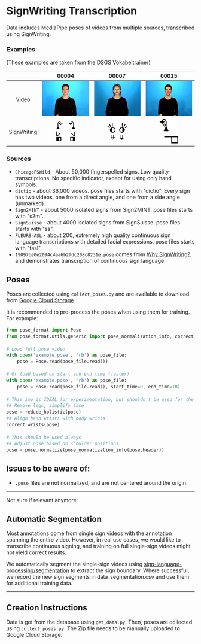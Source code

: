# SignWriting Transcription

Data includes MediaPipe poses of videos from multiple sources, transcribed using SignWriting.

### Examples

(These examples are taken from the DSGS Vokabeltrainer)

|             |                        00004                        |                        00007                        |                        00015                        |
|:-----------:|:---------------------------------------------------:|:---------------------------------------------------:|:---------------------------------------------------:|
|    Video    | <img src="examples/00004.gif" width="150px"> | <img src="examples/00007.gif" width="150px"> | <img src="examples/00015.gif" width="150px"> |
| SignWriting | <img src="examples/00004.png" width="50px">  | <img src="examples/00007.png" width="50px">  | <img src="examples/00015.png" width="50px">  |


### Sources

- `ChicagoFSWild` - About 50,000 fingerspelled signs. Low quality transcriptions. No specific indicator, except for using only hand symbols.
- `dictio` - about 36,000 videos. pose files starts with "dictio". Every sign has two videos, one from a direct angle, and one from a side angle (unmarked).
- `Sign2MINT` - about 5000 isolated signs from Sign2MINT. pose files starts with "s2m".
- `SignSuisse` - about 4000 isolated signs from SignSuisse. pose files starts with "ss".
- `FLEURS-ASL` - about 200, extremely high quality continuous sign language transcriptions with detailed facial expressions. pose files starts with "fasl".
- `19097be0e2094c4aa6b2fdc208c8231e.pose` comes from [Why SignWriting?](https://www.youtube.com/watch?v=Mtl7dmyHgJU), and demonstrates transcription of continuous sign language.

## Poses

Poses are collected using `collect_poses.py` and are available to download from [Google Cloud Storage](https://firebasestorage.googleapis.com/v0/b/sign-language-datasets/o/poses%2Fholistic%2Ftranscription.zip?alt=media).

It is recommended to pre-process the poses when using them for training. For example:
```python
from pose_format import Pose
from pose_format.utils.generic import pose_normalization_info, correct_wrists, reduce_holistic

# Load full pose video
with open('example.pose', 'rb') as pose_file:
    pose = Pose.read(pose_file.read())

# Or load based on start and end time (faster)
with open('example.pose', 'rb') as pose_file:
    pose = Pose.read(pose_file.read(), start_time=0, end_time=10)
    
# This imo is IDEAL for experimentation, but shouldn't be used for the final model
## Remove legs, simplify face
pose = reduce_holistic(pose)
## Align hand wrists with body wrists
correct_wrists(pose)

# This should be used always
## Adjust pose based on shoulder positions
pose = pose.normalize(pose_normalization_info(pose.header))
```

## Issues to be aware of:

- `.pose` files are not normalized, and are not centered around the origin.

----

Not sure if relevant anymore:

## Automatic Segmentation

Most annotations come from single sign videos with the annotation spanning the entire video. 
However, in real use cases, we would like to transcribe continuous signing, and training on full single-sign videos might not yield correct results.

We automatically segment the single-sign videos using [sign-language-processing/segmentation](https://github.com/sign-language-processing/segmentation)
to extract the sign boundary. Where successful, we record the new sign segments in data_segmentation.csv and use them for additional training data.


---

## Creation Instructions

Data is got from the database using `get_data.py`.
Then, poses are collected using `collect_poses.py`.
The Zip file needs to be manually uploaded to Google Cloud Storage.